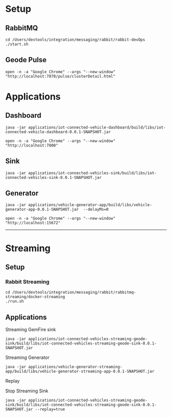 # Setup 

## RabbitMQ

```shell
cd /Users/devtools/integration/messaging/rabbit/rabbit-devOps
./start.sh
```

## Geode Pulse
```shell
open -n -a "Google Chrome" --args "--new-window" "http://localhost:7070/pulse/clusterDetail.html"
````

# Applications

## Dashboard

```shell script
java -jar applications/iot-connected-vehicle-dashboard/build/libs/iot-connected-vehicle-dashboard-0.0.1-SNAPSHOT.jar
```

```shell script
open -n -a "Google Chrome" --args "--new-window" "http://localhost:7000"
```

## Sink

```shell script
java -jar applications/iot-connected-vehicles-sink/build/libs/iot-connected-vehicles-sink-0.0.1-SNAPSHOT.jar
```

## Generator

```shell script
java -jar applications/vehicle-generator-app/build/libs/vehicle-generator-app-0.0.1-SNAPSHOT.jar  --delayMs=0
```

```shell
open -n -a "Google Chrome" --args "--new-window" "http://localhost:15672"
```

---------------
# Streaming

## Setup

### Rabbit Streaming
```shell
cd /Users/devtools/integration/messaging/rabbit/rabbitmq-streaming/docker-streaming
./run.sh
```

## Applications


Streaming GemFire sink

```shell
java -jar applications/iot-connected-vehicles-streaming-geode-sink/build/libs/iot-connected-vehicles-streaming-geode-sink-0.0.1-SNAPSHOT.jar
```

Streaming Generator
```shell
java -jar applications/vehicle-generator-streaming-app/build/libs/vehicle-generator-streaming-app-0.0.1-SNAPSHOT.jar
```

Replay

Stop Streaming Sink

```shell
java -jar applications/iot-connected-vehicles-streaming-geode-sink/build/libs/iot-connected-vehicles-streaming-geode-sink-0.0.1-SNAPSHOT.jar --replay=true
 ```




